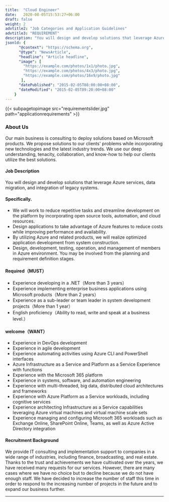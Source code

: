 ```yaml
---
title:  "Cloud Engineer"
date:   2020-08-05T15:53:27+06:00
draft: false
weight: 2
advtitle2: "Job Categories and Application Guidelines"
advtitle3: "REQUIREMENT"
description: "You will design and develop solutions that leverage Azure services, data migration, and integration of legacy systems."
jsonld: {
      "@context": "https://schema.org",
      "@type": "NewsArticle",
      "headline": "Article headline",
      "image": [
        "https://example.com/photos/1x1/photo.jpg",
        "https://example.com/photos/4x3/photo.jpg",
        "https://example.com/photos/16x9/photo.jpg"
       ],
      "datePublished": "2015-02-05T08:00:00+08:00",
      "dateModified": "2015-02-05T09:20:00+08:00"
    }
---
```

{{< subpagetopimage src="requirementslider.jpg" path="applicationrequirements" >}}
### About Us

Our main business is consulting to deploy solutions based on Microsoft products. We propose solutions to our clients' problems while incorporating new technologies and the latest industry trends. We use our deep understanding, tenacity, collaboration, and know-how to help our clients utilize the best solutions.

#### Job Description

You will design and develop solutions that leverage Azure services, data migration, and integration of legacy systems.

#### Specifically.

- We will work to reduce repetitive tasks and streamline development on the platform by incorporating open source tools, automation, and cloud resources.  
- Design applications to take advantage of Azure features to reduce costs while improving performance and availability.  
- By utilizing Azure and related products, we will realize optimized application development from system construction.  
- Design, development, testing, operation, and management of members in Azure environment. You may be involved from the planning and requirement definition stages.

#### Required（MUST）

- Experience developing in a .NET（More than 3 years）  
- Experience implementing enterprise business applications using Microsoft products（More than 2 years）  
- Experience as a sub-leader or team leader in system development projects（More than 1 year）  
- English proficiency（Ability to read, write and speak at a business level.）

#### welcome（WANT）

- Experience in DevOps development  
- Experience in agile development  
- Experience automating activities using Azure CLI and PowerShell interfaces  
- Azure Infrastructure as a Service and Platform as a Service Experience with functions  
- Experience with the Microsoft 365 platform  
- Experience in systems, software, and automation engineering  
- Experience with multi-threaded, big data, distributed cloud architectures and frameworks  
- Experience with Azure Platform as a Service workloads, including cognitive services  
- Experience architecting Infrastructure as a Service capabilities leveraging Azure virtual machines and virtual machine scale sets  
- Experience managing and configuring Microsoft 365 workloads such as Exchange Online, SharePoint Online, Teams, as well as Azure Active Directory integration

#### Recruitment Background

We provide IT consulting and implementation support to companies in a wide range of industries, including finance, broadcasting, and real estate. Thanks to the trust and achievements we have cultivated over the years, we have received many requests for our services. However, there are many cases where we have no choice but to decline because we do not have enough staff. We have decided to increase the number of staff this time in order to respond to the increasing number of projects in the future and to expand our business further.

---
